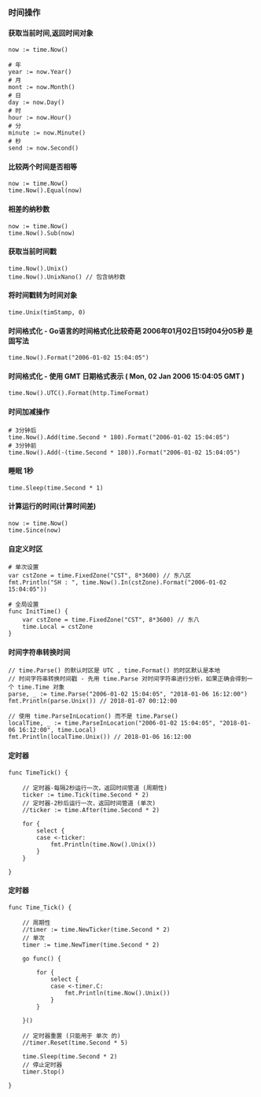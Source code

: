 
### 时间操作

#### 获取当前时间,返回时间对象
```
now := time.Now()

# 年
year := now.Year()
# 月
mont := now.Month()
# 日
day := now.Day()
# 时
hour := now.Hour()
# 分
minute := now.Minute()
# 秒
send := now.Second()
```

#### 比较两个时间是否相等
```
now := time.Now()
time.Now().Equal(now)
```

#### 相差的纳秒数
```
now := time.Now()
time.Now().Sub(now)
```

#### 获取当前时间戳
```
time.Now().Unix() 
time.Now().UnixNano() // 包含纳秒数
```

#### 将时间戳转为时间对象
```
time.Unix(timStamp, 0)
```

#### 时间格式化 - Go语言的时间格式化比较奇葩 2006年01月02日15时04分05秒 是固写法
```
time.Now().Format("2006-01-02 15:04:05")
```

#### 时间格式化 - 使用 GMT 日期格式表示 ( Mon, 02 Jan 2006 15:04:05 GMT )
```
time.Now().UTC().Format(http.TimeFormat)
```

#### 时间加减操作
```
# 3分钟后 
time.Now().Add(time.Second * 180).Format("2006-01-02 15:04:05")
# 3分钟前
time.Now().Add(-(time.Second * 180)).Format("2006-01-02 15:04:05")
```

#### 睡眠 1秒
```
time.Sleep(time.Second * 1)
```

#### 计算运行的时间(计算时间差)
```
now := time.Now()
time.Since(now)
```

#### 自定义时区
```
# 单次设置
var cstZone = time.FixedZone("CST", 8*3600) // 东八区
fmt.Println("SH : ", time.Now().In(cstZone).Format("2006-01-02 15:04:05"))

# 全局设置
func InitTime() {
	var cstZone = time.FixedZone("CST", 8*3600) // 东八
	time.Local = cstZone
}
```

#### 时间字符串转换时间
```
// time.Parse() 的默认时区是 UTC , time.Format() 的时区默认是本地
// 时间字符串转换时间戳 - 先用 time.Parse 对时间字符串进行分析，如果正确会得到一个 time.Time 对象
parse, _ := time.Parse("2006-01-02 15:04:05", "2018-01-06 16:12:00")
fmt.Println(parse.Unix()) // 2018-01-07 00:12:00

// 使用 time.ParseInLocation() 而不是 time.Parse()
localTime, _ := time.ParseInLocation("2006-01-02 15:04:05", "2018-01-06 16:12:00", time.Local)
fmt.Println(localTime.Unix()) // 2018-01-06 16:12:00
```

#### 定时器
```
func TimeTick() {

	// 定时器-每隔2秒运行一次，返回时间管道 (周期性)
	ticker := time.Tick(time.Second * 2)
	// 定时器-2秒后运行一次，返回时间管道 (单次)
	//ticker := time.After(time.Second * 2)

	for {
		select {
		case <-ticker:
			fmt.Println(time.Now().Unix())
		}
	}

}
```

#### 定时器
```
func Time_Tick() {

	// 周期性
	//timer := time.NewTicker(time.Second * 2)
	// 单次
	timer := time.NewTimer(time.Second * 2)

	go func() {

		for {
			select {
			case <-timer.C:
				fmt.Println(time.Now().Unix())
			}
		}

	}()

	// 定时器重置 (只能用于 单次 的)
	//timer.Reset(time.Second * 5)

	time.Sleep(time.Second * 2)
	// 停止定时器
	timer.Stop()

}
```

